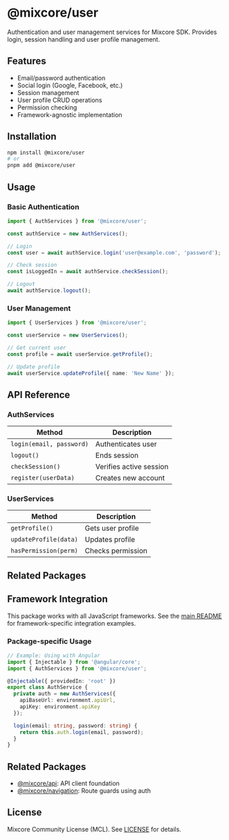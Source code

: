 # @mixcore/user

Authentication and user management services for Mixcore SDK. Provides login, session handling and user profile management.

## Features

- Email/password authentication
- Social login (Google, Facebook, etc.)
- Session management
- User profile CRUD operations
- Permission checking
- Framework-agnostic implementation

## Installation

```bash
npm install @mixcore/user
# or
pnpm add @mixcore/user
```

## Usage

### Basic Authentication

```typescript
import { AuthServices } from '@mixcore/user';

const authService = new AuthServices();

// Login
const user = await authService.login('user@example.com', 'password');

// Check session
const isLoggedIn = await authService.checkSession();

// Logout
await authService.logout();
```

### User Management

```typescript
import { UserServices } from '@mixcore/user';

const userService = new UserServices();

// Get current user
const profile = await userService.getProfile();

// Update profile
await userService.updateProfile({ name: 'New Name' });
```

## API Reference

### AuthServices

| Method | Description |
|--------|-------------|
| `login(email, password)` | Authenticates user |
| `logout()` | Ends session |
| `checkSession()` | Verifies active session |
| `register(userData)` | Creates new account |

### UserServices

| Method | Description |
|--------|-------------|
| `getProfile()` | Gets user profile |
| `updateProfile(data)` | Updates profile |
| `hasPermission(perm)` | Checks permission |

## Related Packages

## Framework Integration

This package works with all JavaScript frameworks. See the [main README](../../README.md#framework-integration) for framework-specific integration examples.

### Package-specific Usage

```typescript
// Example: Using with Angular
import { Injectable } from '@angular/core';
import { AuthServices } from '@mixcore/user';

@Injectable({ providedIn: 'root' })
export class AuthService {
  private auth = new AuthServices({
    apiBaseUrl: environment.apiUrl,
    apiKey: environment.apiKey
  });

  login(email: string, password: string) {
    return this.auth.login(email, password);
  }
}
```

## Related Packages

- [@mixcore/api](https://github.com/mixcore/javascript-sdk/tree/main/packages/api): API client foundation
- [@mixcore/navigation](https://github.com/mixcore/javascript-sdk/tree/main/packages/navigation): Route guards using auth

## License

Mixcore Community License (MCL). See [LICENSE](../../LICENSE) for details.

